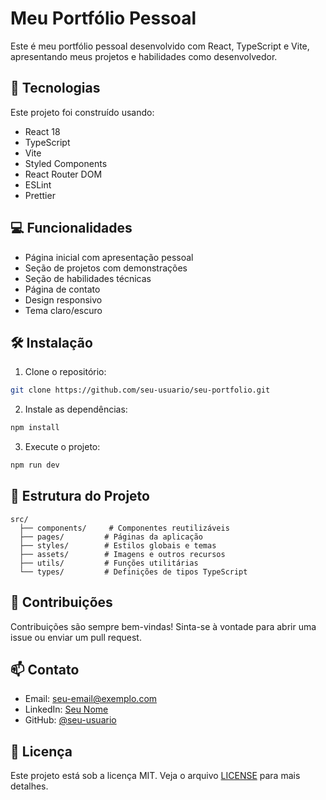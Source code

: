 # Meu Portfólio Pessoal

Este é meu portfólio pessoal desenvolvido com React, TypeScript e Vite, apresentando meus projetos e habilidades como desenvolvedor.

## 🚀 Tecnologias

Este projeto foi construído usando:

- React 18
- TypeScript
- Vite
- Styled Components
- React Router DOM
- ESLint
- Prettier

## 💻 Funcionalidades

- Página inicial com apresentação pessoal
- Seção de projetos com demonstrações
- Seção de habilidades técnicas
- Página de contato
- Design responsivo
- Tema claro/escuro

## 🛠️ Instalação

1. Clone o repositório:

```bash
git clone https://github.com/seu-usuario/seu-portfolio.git
```

2. Instale as dependências:

```bash
npm install
```

3. Execute o projeto:

```bash
npm run dev
```

## 📝 Estrutura do Projeto

```
src/
  ├── components/     # Componentes reutilizáveis
  ├── pages/         # Páginas da aplicação
  ├── styles/        # Estilos globais e temas
  ├── assets/        # Imagens e outros recursos
  ├── utils/         # Funções utilitárias
  └── types/         # Definições de tipos TypeScript
```

## 🤝 Contribuições

Contribuições são sempre bem-vindas! Sinta-se à vontade para abrir uma issue ou enviar um pull request.

## 📫 Contato

- Email: seu-email@exemplo.com
- LinkedIn: [Seu Nome](https://linkedin.com/in/seu-perfil)
- GitHub: [@seu-usuario](https://github.com/seu-usuario)

## 📄 Licença

Este projeto está sob a licença MIT. Veja o arquivo [LICENSE](LICENSE) para mais detalhes.
